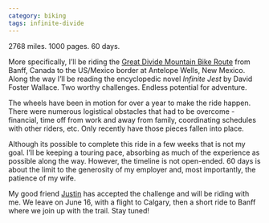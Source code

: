 ```yaml
---
category: biking
tags: infinite-divide
---
```

2768 miles. 1000 pages. 60 days.
<!--more--> 

More specifically, I’ll be riding the [Great Divide Mountain Bike Route](https://en.wikipedia.org/wiki/Great_Divide_Mountain_Bike_Route) from Banff, Canada to the US/Mexico border at Antelope Wells, New Mexico. Along the way I’ll be reading the encyclopedic novel _Infinite Jest_ by David Foster Wallace. Two worthy challenges. Endless potential for adventure.

The wheels have been in motion for over a year to make the ride happen. There were numerous logistical obstacles that had to be overcome - financial, time off from work and away from family, coordinating schedules with other riders, etc. Only recently have those pieces fallen into place.

Although its possible to complete this ride in a few weeks that is not my goal. I’ll be keeping a touring pace, absorbing as much of the experience as possible along the way. However, the timeline is not open-ended. 60 days is about the limit to the generosity of my employer and, most importantly, the patience of my wife.

My good friend [Justin](http://justinlott.com) has accepted the challenge and will be riding with me. We leave on June 16, with a flight to Calgary, then a short ride to Banff where we join up with the trail. Stay tuned!
